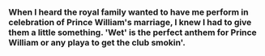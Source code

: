 ### When I heard the royal family wanted to have me perform in celebration of Prince William's marriage, I knew I had to give them a little something. 'Wet' is the perfect anthem for Prince William or any playa to get the club smokin'.
